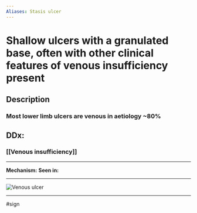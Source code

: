 ```yaml
---
Aliases: Stasis ulcer
---
```

# Shallow ulcers with a granulated base, often with other clinical features of venous insufficiency present
## Description
### Most lower limb ulcers are venous in aetiology ~80%
## DDx:
### [[Venous insufficiency]]

---
**Mechanism:**
**Seen in:** 

---
![Venous ulcer](https://dermnetnz.org/assets/Uploads/dermatitis/ulcer__WatermarkedWyJXYXRlcm1hcmtlZCJd.jpg)

---
#sign 